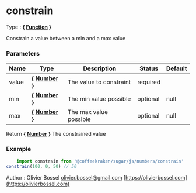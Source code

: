 # constrain

<!-- @namespace: sugar.js.number.constrain -->

Type : **{ [Function](https://developer.mozilla.org/fr/docs/Web/JavaScript/Reference/Objets_globaux/Function) }**


Constrain a value between a min and a max value



### Parameters
Name  |  Type  |  Description  |  Status  |  Default
------------  |  ------------  |  ------------  |  ------------  |  ------------
value  |  **{ [Number](https://developer.mozilla.org/fr/docs/Web/JavaScript/Reference/Objets_globaux/Number) }**  |  The value to constraint  |  required  |
min  |  **{ [Number](https://developer.mozilla.org/fr/docs/Web/JavaScript/Reference/Objets_globaux/Number) }**  |  The min value possible  |  optional  |  null
max  |  **{ [Number](https://developer.mozilla.org/fr/docs/Web/JavaScript/Reference/Objets_globaux/Number) }**  |  The max value possible  |  optional  |  null

Return **{ [Number](https://developer.mozilla.org/fr/docs/Web/JavaScript/Reference/Objets_globaux/Number) }** The constrained value

### Example
```js
	import constrain from '@coffeekraken/sugar/js/numbers/constrain'
constrain(100, 0, 50) // 50
```
Author : Olivier Bossel [olivier.bossel@gmail.com](mailto:olivier.bossel@gmail.com) [https://olivierbossel.com](https://olivierbossel.com)
